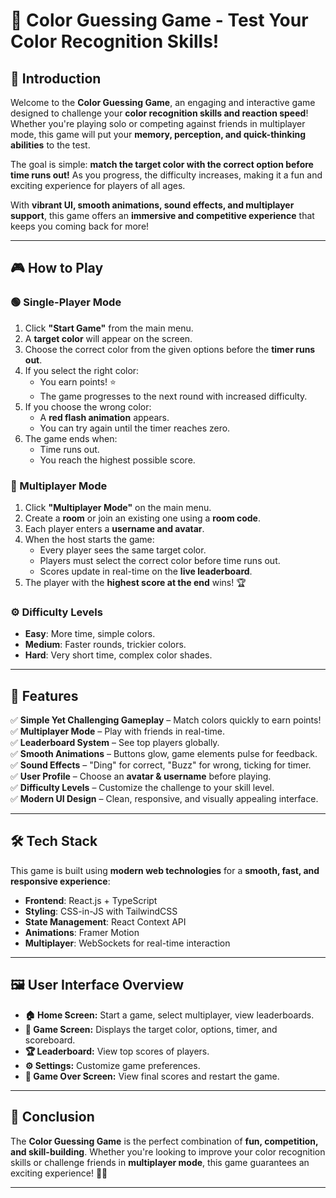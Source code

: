 # 🎨 **Color Guessing Game - Test Your Color Recognition Skills!**

## **📌 Introduction**
Welcome to the **Color Guessing Game**, an engaging and interactive game designed to challenge your **color recognition skills and reaction speed**! Whether you're playing solo or competing against friends in multiplayer mode, this game will put your **memory, perception, and quick-thinking abilities** to the test. 

The goal is simple: **match the target color with the correct option before time runs out!** As you progress, the difficulty increases, making it a fun and exciting experience for players of all ages. 

With **vibrant UI, smooth animations, sound effects, and multiplayer support**, this game offers an **immersive and competitive experience** that keeps you coming back for more!

---

## **🎮 How to Play**
### **🟢 Single-Player Mode**
1. Click **"Start Game"** from the main menu.
2. A **target color** will appear on the screen.
3. Choose the correct color from the given options before the **timer runs out**.
4. If you select the right color:
   - You earn points! ⭐
   - The game progresses to the next round with increased difficulty.
5. If you choose the wrong color:
   - A **red flash animation** appears.
   - You can try again until the timer reaches zero.
6. The game ends when:
   - Time runs out.
   - You reach the highest possible score.

### **👥 Multiplayer Mode**
1. Click **"Multiplayer Mode"** on the main menu.
2. Create a **room** or join an existing one using a **room code**.
3. Each player enters a **username and avatar**.
4. When the host starts the game:
   - Every player sees the same target color.
   - Players must select the correct color before time runs out.
   - Scores update in real-time on the **live leaderboard**.
5. The player with the **highest score at the end** wins! 🏆

### **⚙️ Difficulty Levels**
- **Easy**: More time, simple colors.
- **Medium**: Faster rounds, trickier colors.
- **Hard**: Very short time, complex color shades.

---

## **🎨 Features**
✅ **Simple Yet Challenging Gameplay** – Match colors quickly to earn points!  
✅ **Multiplayer Mode** – Play with friends in real-time.  
✅ **Leaderboard System** – See top players globally.  
✅ **Smooth Animations** – Buttons glow, game elements pulse for feedback.  
✅ **Sound Effects** – "Ding" for correct, "Buzz" for wrong, ticking for timer.  
✅ **User Profile** – Choose an **avatar & username** before playing.  
✅ **Difficulty Levels** – Customize the challenge to your skill level.  
✅ **Modern UI Design** – Clean, responsive, and visually appealing interface.  

---

## **🛠️ Tech Stack**
This game is built using **modern web technologies** for a **smooth, fast, and responsive experience**:
- **Frontend**: React.js + TypeScript
- **Styling**: CSS-in-JS with TailwindCSS
- **State Management**: React Context API
- **Animations**: Framer Motion
- **Multiplayer**: WebSockets for real-time interaction

---

## **🖼️ User Interface Overview**
- **🏠 Home Screen:** Start a game, select multiplayer, view leaderboards.
- **🎯 Game Screen:** Displays the target color, options, timer, and scoreboard.
- **🏆 Leaderboard:** View top scores of players.
- **⚙️ Settings:** Customize game preferences.
- **🚀 Game Over Screen:** View final scores and restart the game.

---

## **📢 Conclusion**
The **Color Guessing Game** is the perfect combination of **fun, competition, and skill-building**. Whether you're looking to improve your color recognition skills or challenge friends in **multiplayer mode**, this game guarantees an exciting experience! 🚀🎨

---
